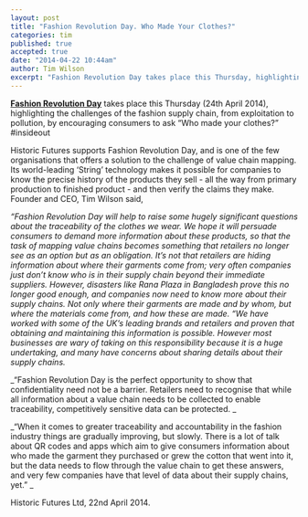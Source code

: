 ```yaml
---
layout: post
title: "Fashion Revolution Day. Who Made Your Clothes?"
categories: tim
published: true
accepted: true
date: "2014-04-22 10:44am"
author: Tim Wilson
excerpt: "Fashion Revolution Day takes place this Thursday, highlighting the challenges of the fashion supply chain, from exploitation to pollution, by encouraging consumers to ask “Who made your clothes?” Historic Futures supports Fashion Revolution Day, and is one of the few organisations that offers a solution to the challenge of value chain mapping. Its world-leading ‘String’ technology makes it possible for companies to know the precise history of the products they sell - all the way from primary production to finished product - and then verify the claims they make."
---
```


**[Fashion Revolution Day](http://fashionrevolution.org/)** takes place this Thursday (24th April 2014), highlighting the challenges of the fashion supply chain, from exploitation to pollution, by encouraging consumers to ask “Who made your clothes?” #insideout

Historic Futures supports Fashion Revolution Day, and is one of the few organisations that offers a solution to the challenge of value chain mapping. Its world-leading ‘String’ technology makes it possible for companies to know the precise history of the products they sell - all the way from primary production to finished product - and then verify the claims they make. Founder and CEO, Tim Wilson said,

_“Fashion Revolution Day will help to raise some hugely significant questions about the traceability of the clothes we wear. We hope it will persuade consumers to demand more information about these products, so that the task of mapping value chains becomes something that retailers no longer see as an option but as an obligation. It’s not that retailers are hiding information about where their garments come from; very often companies just don’t know who is in their supply chain beyond their immediate suppliers. However, disasters like Rana Plaza in Bangladesh prove this no longer good enough, and companies now need to know more about their supply chains. Not only where their garments are made and by whom, but where the materials come from, and how these are made.
“We have worked with some of the UK’s leading brands and retailers and proven that obtaining and maintaining this information is possible. However most businesses are wary of taking on this responsibility because it is a huge undertaking, and many have concerns about sharing details about their supply chains._

_“Fashion Revolution Day is the perfect opportunity to show that confidentiality need not be a barrier. Retailers need to recognise that while all information about a value chain needs to be collected to enable traceability, competitively sensitive data can be protected. _

_“When it comes to greater traceability and accountability in the fashion industry things are gradually improving, but slowly. There is a lot of talk about QR codes and apps which aim to give consumers information about who made the garment they purchased or grew the cotton that went into it, but the data needs to flow through the value chain to get these answers, and very few companies have that level of data about their supply chains, yet.” _

Historic Futures Ltd, 22nd April 2014.